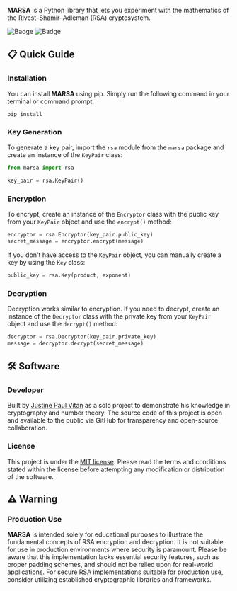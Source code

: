 **MARSA** is a Python library that lets you experiment with the mathematics of the Rivest–Shamir–Adleman (RSA) cryptosystem.


![Badge](https://img.shields.io/github/license/jpvitan/marsa)
![Badge](https://img.shields.io/badge/code%20style-black-000000.svg)


## 📋 Quick Guide


### Installation


You can install **MARSA** using pip. Simply run the following command in your terminal or command prompt:


```
pip install
```


### Key Generation


To generate a key pair, import the `rsa` module from the `marsa` package and create an instance of the `KeyPair` class:


```python
from marsa import rsa

key_pair = rsa.KeyPair()
```


### Encryption


To encrypt, create an instance of the `Encryptor` class with the public key from your `KeyPair` object and use the `encrypt()` method:


```python
encryptor = rsa.Encryptor(key_pair.public_key)
secret_message = encryptor.encrypt(message)
```


If you don't have access to the `KeyPair` object, you can manually create a key by using the `Key` class:


```python
public_key = rsa.Key(product, exponent)
```


### Decryption


Decryption works similar to encryption. If you need to decrypt, create an instance of the `Decryptor` class with the private key from your `KeyPair` object and use the `decrypt()` method:


```python
decryptor = rsa.Decryptor(key_pair.private_key)
message = decryptor.decrypt(secret_message)
```


## 🛠️ Software


### Developer


Built by [Justine Paul Vitan](https://jpvitan.com) as a solo project to demonstrate his knowledge in cryptography and number theory. The source code of this project is open and available to the public via GitHub for transparency and open-source collaboration.


### License


This project is under the [MIT license](https://github.com/jpvitan/marsa/blob/master/LICENSE). Please read the terms and conditions stated within the license before attempting any modification or distribution of the software.


## ⚠️️ Warning


### Production Use


**MARSA** is intended solely for educational purposes to illustrate the fundamental concepts of RSA encryption and decryption. It is not suitable for use in production environments where security is paramount. Please be aware that this implementation lacks essential security features, such as proper padding schemes, and should not be relied upon for real-world applications. For secure RSA implementations suitable for production use, consider utilizing established cryptographic libraries and frameworks.